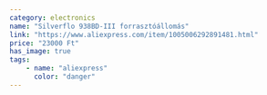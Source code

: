 ```yaml
---
category: electronics
name: "Silverflo 938BD-III forrasztóállomás"
link: "https://www.aliexpress.com/item/1005006292891481.html"
price: "23000 Ft"
has_image: true
tags: 
    - name: "aliexpress"
      color: "danger"
---
```

